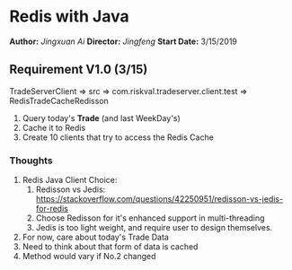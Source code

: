 # Redis with Java

**Author:** *Jingxuan Ai*
**Director:** *Jingfeng*
**Start Date:** 3/15/2019

## Requirement V1.0 (3/15)

TradeServerClient => src => com.riskval.tradeserver.client.test => RedisTradeCacheRedisson

1. Query today's **Trade** (and last WeekDay's)
2. Cache it to Redis
3. Create 10 clients that try to access the Redis Cache

### Thoughts

1. Redis Java Client Choice:
   1. Redisson vs Jedis: <https://stackoverflow.com/questions/42250951/redisson-vs-jedis-for-redis>
   2. Choose Redisson for it's enhanced support in multi-threading
   3. Jedis is too light weight, and require user to design themselves.
2. For now, care about today's Trade Data
3. Need to think about that form of data is cached
4. Method would vary if No.2 changed